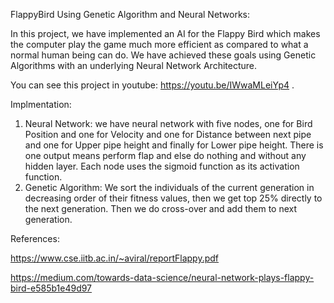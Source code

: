 FlappyBird Using Genetic Algorithm and Neural Networks:

In this project, we have implemented an AI for the Flappy Bird
which makes the computer play the game much more efficient as compared to what a
normal human being can do. We have achieved these goals using Genetic Algorithms
with an underlying Neural Network Architecture.

You can see this project in youtube: https://youtu.be/IWwaMLeiYp4 .

Implmentation:
1) Neural Network: we have neural network with five nodes, one for Bird Position and one for Velocity and one for Distance between next pipe
and one for Upper pipe height and finally for Lower pipe height. There is one output means perform flap and else do nothing and without any hidden layer.
Each node uses the sigmoid function as its activation function.
2) Genetic Algorithm: We sort the individuals of the current generation in decreasing order of their fitness values,
then we get top 25% directly to the next generation. Then we do cross-over and add them to next generation.

References:

https://www.cse.iitb.ac.in/~aviral/reportFlappy.pdf

https://medium.com/towards-data-science/neural-network-plays-flappy-bird-e585b1e49d97
